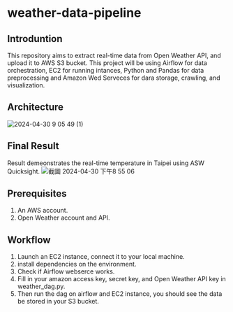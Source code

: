 # weather-data-pipeline
## Introduntion
This repository aims to extract real-time data from Open Weather API, and upload it to AWS S3 bucket. This project will be using Airflow for data orchestration, EC2 for running intances, Python and Pandas for data preprocessing and Amazon Wed Serveces for dara storage, crawling, and visualization. 

## Architecture
![2024-04-30 9 05 49 (1)](https://github.com/Valerie-Fan/weather-data-pipeline/assets/164007751/a34251f1-972b-4285-95fe-1df272f4fedc)
## Final Result
Result demeonstrates the real-time temperature in Taipei using ASW Quicksight.
![截圖 2024-04-30 下午8 55 06](https://github.com/Valerie-Fan/weather-data-pipeline/assets/164007751/8205c652-0bf0-45db-838b-8693a63a0624)
## Prerequisites 
1. An AWS account.
2. Open Weather account and API.

## Workflow
1. Launch an EC2 instance, connect it to your local machine.
2. install dependencies on the environment.
3. Check if Airflow webserce works.
4. Fill in your amazon access key, secret key, and Open Weather API key in weather_dag.py.
5. Then run the dag on airflow and EC2 instance, you should see the data be stored in your S3 bucket.
